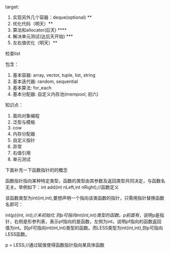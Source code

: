 
target:
1. 实现另外几个容器：deque(optional) **
2. 优化代码（明天）**
3. 算法和allocator(后天) ****
4. 解决单元测试(达后天开始) ***
5. 左右值优化（明天）**

检查list


 包含：
 1. 基本容器: array, vector, tuple, list, string
 2. 基本迭代器: random, sequential
 3. 基本算法: for_each
 4. 基本分配器: 自定义内存池(mempool, 初六)

知识点：
1. 面向对象编程
2. 泛型与模板
3. cow
4. 内存分配器
5. 自定义指针
6. 异常
7. 右值引用
8. 单元测试

下面补充一下函数指针的的概念
 

函数指针指向某种特定类型，函数的类型由其参数及返回类型共同决定，与函数名无关。举例如下：int add(int nLeft,int nRight);//函数定义  

 该函数类型为int(int,int),要想声明一个指向该类函数的指针，只需用指针替换函数名即可：

int(*p)(int, int);//未初始化
  则p可指向int(int,int)类型的函数。p前面有*，说明p是指针，右侧是形参列表，表示pf指向的是函数，左侧为int，说明pf指向的函数返回值为int。则pf可指向int(int,int)类型的函数。而LESS类型为int(int,int),则p可指向LESS函数。

p = LESS;//通过赋值使得函数指针指向某具体函数
